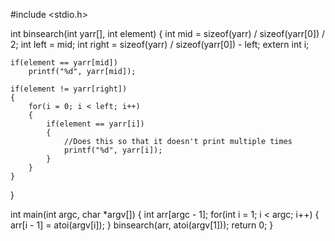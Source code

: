 #include <stdio.h>

int binsearch(int yarr[], int element)
{
    int mid = sizeof(yarr) / sizeof(yarr[0]) / 2;
    int left = mid;
    int right = sizeof(yarr) / sizeof(yarr[0]) - left;
    extern int i;
    
    if(element == yarr[mid])
        printf("%d", yarr[mid]);
    
    if(element != yarr[right])
    {
        for(i = 0; i < left; i++)
        {
            if(element == yarr[i])
            {
                //Does this so that it doesn't print multiple times
                printf("%d", yarr[i]);
            }
        }
    }
}

int main(int argc, char *argv[])
{
    int arr[argc - 1];
    for(int i = 1; i < argc; i++)
    {
        arr[i - 1] = atoi(argv[i]);
    }
    binsearch(arr, atoi(argv[1]));
    return 0;
}